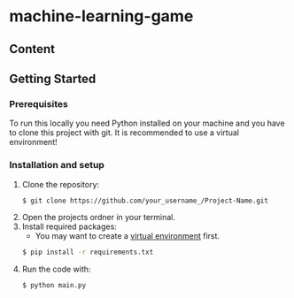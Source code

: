 # machine-learning-game

## Content


## Getting Started
### Prerequisites
To run this locally you need Python installed on your machine and you have to clone this project with git.
It is recommended to use a virtual environment!

### Installation and setup

1. Clone the repository:
   ```sh
   $ git clone https://github.com/your_username_/Project-Name.git
   ```
1. Open the projects ordner in your terminal.
2. Install required packages:
    - You may want to create a [virtual environment](https://packaging.python.org/en/latest/guides/installing-using-pip-and-virtual-environments/#creating-a-virtual-environment) first.
   ```sh
   $ pip install -r requirements.txt
   ```
4. Run the code with:
   ```sh
   $ python main.py
   ```